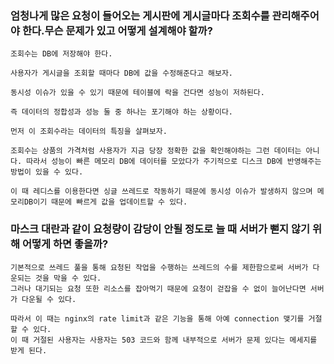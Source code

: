 ### 엄청나게 많은 요청이 들어오는 게시판에 게시글마다 조회수를 관리해주어야 한다.무슨 문제가 있고 어떻게 설계해야 할까?


    
    조회수는 DB에 저장해야 한다. 
    
    사용자가 게시글을 조회할 때마다 DB에 값을 수정해준다고 해보자. 
    
    동시성 이슈가 있을 수 있기 때문에 테이블에 락을 건다면 성능이 저하된다.
    
    즉 데이터의 정합성과 성능 둘 중 하나는 포기해야 하는 상황이다.
    
    먼저 이 조회수라는 데이터의 특징을 살펴보자.
    
    조회수는 상품의 가격처럼 사용자가 지금 당장 정확한 값을 확인해야하는 그런 데이터는 아니다. 따라서 성능이 빠른 메모리 DB에 데이터를 모았다가 주기적으로 디스크 DB에 반영해주는 방법이 있을 수 있다. 
    
    이 때 레디스를 이용한다면 싱글 쓰레드로 작동하기 때문에 동시성 이슈가 발생하지 않으며 메모리DB이기 때문에 빠르게 값을 업데이트할 수 있다.

### 마스크 대란과 같이 요청량이 감당이 안될 정도로 늘 때 서버가 뻗지 않기 위해 어떻게 하면 좋을까?
    
    기본적으로 쓰레드 풀을 통해 요청된 작업을 수행하는 쓰레드의 수를 제한함으로써 서버가 다운되는 것을 막을 수 있다. 
    그러나 대기되는 요청 또한 리소스를 잡아먹기 때문에 요청이 걷잡을 수 없이 늘어난다면 서버가 다운될 수 있다.
    
    따라서 이 때는 nginx의 rate limit과 같은 기능을 통해 아예 connection 맺기를 거절할 수 있다. 
    이 때 거절된 사용자는 사용자는 503 코드와 함께 내부적으로 서버가 문제 있다는 메세지를 받게 된다.